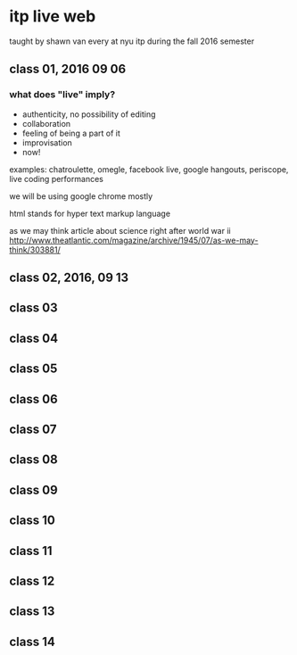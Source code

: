 # itp live web

taught by shawn van every
at nyu itp during the fall 2016 semester

## class 01, 2016 09 06

### what does "live" imply?

* authenticity, no possibility of editing
* collaboration
* feeling of being a part of it
* improvisation
* now!

examples: chatroulette, omegle, facebook live, google hangouts, periscope, live coding performances

we will be using google chrome mostly

html stands for hyper text markup language

as we may think article about science right after world war ii
http://www.theatlantic.com/magazine/archive/1945/07/as-we-may-think/303881/



## class 02, 2016, 09 13

## class 03

## class 04

## class 05

## class 06

## class 07

## class 08

## class 09

## class 10

## class 11

## class 12

## class 13

## class 14
